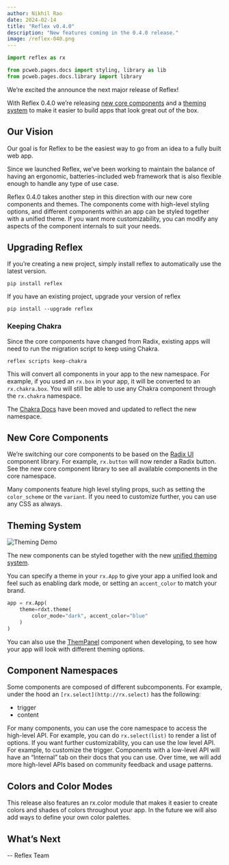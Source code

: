 ```yaml
---
author: Nikhil Rao
date: 2024-02-14
title: "Reflex v0.4.0"
description: "New features coming in the 0.4.0 release."
image: /reflex-040.png
---
```


```python exec
import reflex as rx

from pcweb.pages.docs import styling, library as lib
from pcweb.pages.docs.library import library
```

We’re excited the announce the next major release of Reflex! 

With Reflex 0.4.0 we’re releasing [new core components]({library.path}) and a [theming system]({styling.theming.path}) to make it easier to build apps that look great out of the box.

## Our Vision

Our goal is for Reflex to be the easiest way to go from an idea to a fully built web app.

Since we launched Reflex, we’ve been working to maintain the balance of having an ergonomic, batteries-included web framework that is also flexible enough to handle any type of use case.

Reflex 0.4.0 takes another step in this direction with our new core components and themes.
The components come with high-level styling options, and different components within an app can be styled together with a unified theme.
If you want more customizability, you can modify any aspects of the component internals to suit your needs.

## Upgrading Reflex

If you’re creating a new project, simply install reflex to automatically use the latest version.

```text
pip install reflex
```

If you have an existing project, upgrade your version of reflex

```text
pip install --upgrade reflex
```

### Keeping Chakra

Since the core components have changed from Radix, existing apps will need to run the migration script to keep using Chakra.

```text
reflex scripts keep-chakra
```

This will convert all components in your app to the new namespace.
For example, if you used an `rx.box` in your app, it will be converted to an `rx.chakra.box`.
You will still be able to use any Chakra component through the `rx.chakra` namespace. 

The [Chakra Docs](https://reflex.dev/docs/library/chakra/datadisplay/badge/) have been moved and updated to reflect the new namespace.

## New Core Components

We’re switching our core components to be based on the [Radix UI](https://www.radix-ui.com) component library. For example, `rx.button` will now render a Radix button. See the new core component library to see all available components in the core namespace.

Many components feature high level styling props, such as setting the `color_scheme` or the `variant`. If you need to customize further, you can use any CSS as always.

## Theming System

![Theming Demo](/dashboard.gif)

The new components can be styled together with the new [unified theming system]({styling.theming.path}).

You can specify a theme in your `rx.App` to give your app a unified look and feel such as enabling dark mode, or setting an `accent_color` to match your brand.

```python
app = rx.App(
	theme=rdxt.theme(
	    color_mode="dark", accent_color="blue"
	)
)
```

You can also use the [ThemPanel]({lib.theming.theme_panel.path}) component when developing, to see how your app will look with different theming options.

## Component Namespaces

Some components are composed of different subcomponents. For example, under the hood an `[rx.select](http://rx.select)` has the following:

- trigger
- content

For many components, you can use the core namespace to access the high-level API. For example, you can do `rx.select(list)` to render a list of options. If you want further customizability, you can use the low level API. For example, to customize the trigger. Components with a low-level API will have an “Internal” tab on their docs that you can use. Over time, we will add more high-level APIs based on community feedback and usage patterns.

## Colors and Color Modes

This release also features an rx.color module that makes it easier to create colors and shades of colors throughout your app. In the future we will also add ways to define your own color palettes.

## What’s Next

-- Reflex Team